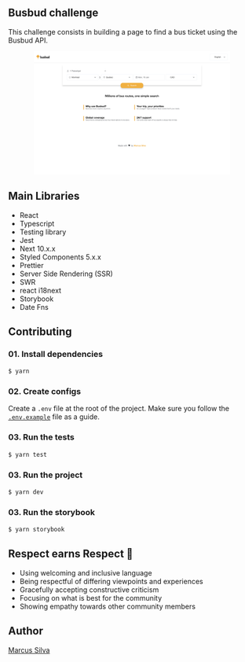 ## Busbud challenge

This challenge consists in building a page to find a bus ticket using the Busbud API.

<p align="center">
  <img width="400" height="auto" src=".github/ms_busbud.png"/>
</p>

## Main Libraries
- React
- Typescript
- Testing library
- Jest
- Next 10.x.x
- Styled Components 5.x.x
- Prettier
- Server Side Rendering (SSR)
- SWR
- react i18next
- Storybook
- Date Fns

## Contributing

### 01. Install dependencies

```sh
$ yarn
```

### 02. Create configs

Create a `.env` file at the root of the project. Make sure you follow the [`.env.example`](.env.example) file as a guide.

### 03. Run the tests

```sh
$ yarn test
```

### 03. Run the project
```sh
$ yarn dev
```

### 03. Run the storybook
```sh
$ yarn storybook
```

## Respect earns Respect 👏

- Using welcoming and inclusive language
- Being respectful of differing viewpoints and experiences
- Gracefully accepting constructive criticism
- Focusing on what is best for the community
- Showing empathy towards other community members

## Author
[Marcus Silva](https://mvfsillva.dev)
